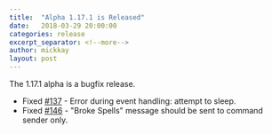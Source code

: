 ```yaml
---
title:  "Alpha 1.17.1 is Released"
date:   2018-03-29 20:00:00
categories: release
excerpt_separator: <!--more-->
author: mickkay
layout: post
---
```

The 1.17.1 alpha is a bugfix release.
<!--more-->

* Fixed [#137](https://github.com/wizards-of-lua/wizards-of-lua/issues/137) - Error during event handling: attempt to sleep.
* Fixed [#146](https://github.com/wizards-of-lua/wizards-of-lua/issues/146) - "Broke Spells" message should be sent to command sender only.
